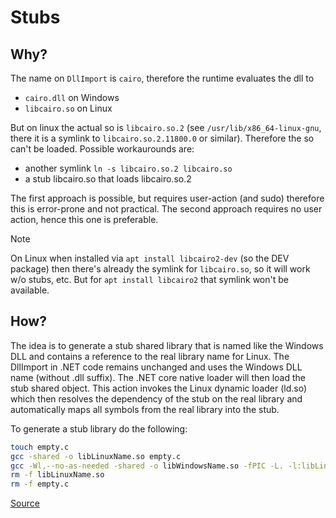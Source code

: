 # Stubs

## Why?

The name on `DllImport` is `cairo`, therefore the runtime evaluates the dll to
* `cairo.dll` on Windows
* `libcairo.so` on Linux

But on linux the actual so is `libcairo.so.2` (see `/usr/lib/x86_64-linux-gnu`, there it is a symlink to `libcairo.so.2.11800.0` or similar).
Therefore the so can't be loaded. Possible workaurounds are:
* another symlink `ln -s libcairo.so.2 libcairo.so` 
* a stub libcairo.so that loads libcairo.so.2

The first approach is possible, but requires user-action (and sudo) therefore this is error-prone and not practical.
The second approach requires no user action, hence this one is preferable.

> [!NOTE]
> On Linux when installed via `apt install libcairo2-dev` (so the DEV package) then there's already the symlink for `libcairo.so`, so it will work w/o stubs, etc.
> But for `apt install libcairo2` that symlink won't be available.


## How?

The idea is to generate a stub shared library that is named like the Windows DLL 
and contains a reference to the real library name for Linux. The DllImport in .NET code 
remains unchanged and uses the Windows DLL name (without .dll suffix). 
The .NET core native loader will then load the stub shared object. This action 
invokes the Linux dynamic loader (ld.so) which then resolves the dependency of the 
stub on the real library and automatically maps all symbols from the real library 
into the stub.

To generate a stub library do the following:

```bash
touch empty.c
gcc -shared -o libLinuxName.so empty.c    
gcc -Wl,--no-as-needed -shared -o libWindowsName.so -fPIC -L. -l:libLinuxName.so
rm -f libLinuxName.so
rm -f empty.c
```

[Source](https://github.com/dotnet/coreclr/issues/930#issuecomment-328542896)
